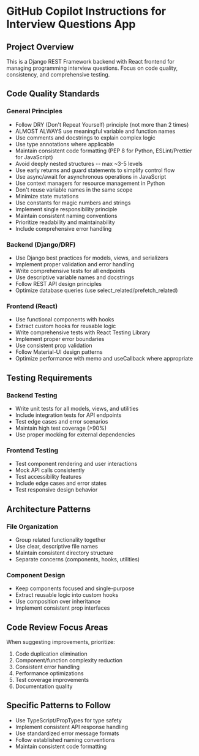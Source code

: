 # GitHub Copilot Instructions for Interview Questions App

## Project Overview
This is a Django REST Framework backend with React frontend for managing programming interview questions. Focus on code quality, consistency, and comprehensive testing.

## Code Quality Standards

### General Principles
- Follow DRY (Don't Repeat Yourself) principle (not more than 2 times)
- ALMOST ALWAYS use meaningful variable and function names
- Use comments and docstrings to explain complex logic
- Use type annotations where applicable
- Maintain consistent code formatting (PEP 8 for Python, ESLint/Prettier for JavaScript)
- Avoid deeply nested structures -- max ~3-5 levels
- Use early returns and guard statements to simplify control flow
- Use async/await for asynchronous operations in JavaScript
- Use context managers for resource management in Python
- Don't reuse variable names in the same scope
- Minimize state mutations
- Use constants for magic numbers and strings
- Implement single responsibility principle
- Maintain consistent naming conventions
- Prioritize readability and maintainability
- Include comprehensive error handling

### Backend (Django/DRF)
- Use Django best practices for models, views, and serializers
- Implement proper validation and error handling
- Write comprehensive tests for all endpoints
- Use descriptive variable names and docstrings
- Follow REST API design principles
- Optimize database queries (use select_related/prefetch_related)

### Frontend (React)
- Use functional components with hooks
- Extract custom hooks for reusable logic
- Write comprehensive tests with React Testing Library
- Implement proper error boundaries
- Use consistent prop validation
- Follow Material-UI design patterns
- Optimize performance with memo and useCallback where appropriate

## Testing Requirements

### Backend Testing
- Write unit tests for all models, views, and utilities
- Include integration tests for API endpoints
- Test edge cases and error scenarios
- Maintain high test coverage (>90%)
- Use proper mocking for external dependencies

### Frontend Testing
- Test component rendering and user interactions
- Mock API calls consistently
- Test accessibility features
- Include edge cases and error states
- Test responsive design behavior

## Architecture Patterns

### File Organization
- Group related functionality together
- Use clear, descriptive file names
- Maintain consistent directory structure
- Separate concerns (components, hooks, utilities)

### Component Design
- Keep components focused and single-purpose
- Extract reusable logic into custom hooks
- Use composition over inheritance
- Implement consistent prop interfaces

## Code Review Focus Areas
When suggesting improvements, prioritize:
1. Code duplication elimination
2. Component/function complexity reduction
3. Consistent error handling
4. Performance optimizations
5. Test coverage improvements
6. Documentation quality

## Specific Patterns to Follow
- Use TypeScript/PropTypes for type safety
- Implement consistent API response handling
- Use standardized error message formats
- Follow established naming conventions
- Maintain consistent code formatting
